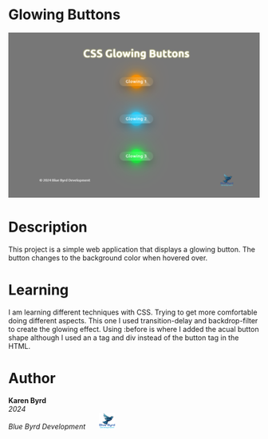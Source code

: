 # Glowing Buttons
![Glowing Buttons](images/screenShot.png)
# Description
This project is a simple web application that displays a glowing button. The button changes to the background color when hovered over. 
# Learning
I am learning different techniques with CSS. Trying to get more comfortable doing different aspects. This one I used transition-delay and backdrop-filter to create the glowing effect. Using :before is where I added the acual button shape although I used an a tag and div instead of the button tag in the HTML.
# Author
**Karen Byrd**
<br> 
*2024*
<br>
*Blue Byrd Development* &nbsp; &nbsp;  &nbsp;
![Blue Byrd Logo](images/bbd-logo.png)
<br>

